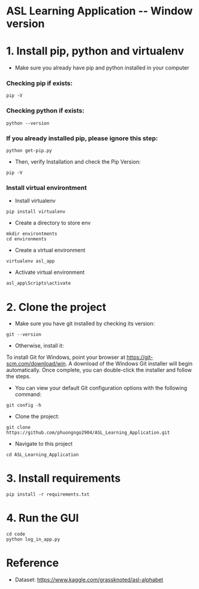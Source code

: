 # ASL Learning Application -- Window version

# 1. Install pip, python and virtualenv
* Make sure you already have pip and python installed in your computer<br />

### Checking pip if exists:
```
pip -V
```
### Checking python  if exists:
```
python --version
```
### If you already installed pip, please ignore this step:
```
python get-pip.py
```
* Then, verify Installation and check the Pip Version:
```
pip -V
```
### Install virtual environtment
* Install virtualenv
```
pip install virtualenv
```
* Create a directory to store env
```
mkdir environtments
cd environments
```
* Create a virtual environment
```
virtualenv asl_app
```
* Activate virtual environment
```
asl_app\Scripts\activate
```
# 2. Clone the project
* Make sure you have git installed by checking its version:
```
git --version 
```
* Otherwise, install it:

To install Git for Windows, point your browser at https://git-scm.com/download/win. A download of the Windows Git installer will begin automatically. Once complete, you can double-click the installer and follow the steps.<br />
* You can view your default Git configuration options with the following command:
```
git config -h
```
* Clone the project:
```
git clone https://github.com/phuongngo2904/ASL_Learning_Application.git
```
* Navigate to this project 
```
cd ASL_Learning_Application
```
# 3.  Install requirements
```
pip install -r requirements.txt
```
# 4. Run the GUI
```
cd code
python log_in_app.py
```
# Reference 
* Dataset: https://www.kaggle.com/grassknoted/asl-alphabet
